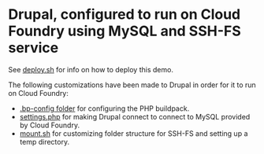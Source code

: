 # Drupal, configured to run on Cloud Foundry using MySQL and SSH-FS service
See [deploy.sh](deploy.sh) for info on how to deploy this demo.

The following customizations have been made to Drupal in order for it to run on Cloud Foundry:
* [.bp-config folder](drupal-7.38/.bp-config) for configuring the PHP buildpack.
* [settings.php](drupal-7.38/sites/default/settings.php) for making Drupal connect to connect to MySQL provided by Cloud Foundry.
* [mount.sh](drupal-7.38/.profile.d/mount.sh) for customizing folder structure for SSH-FS and setting up a temp directory.
